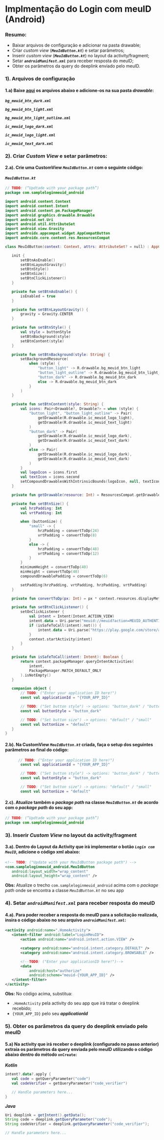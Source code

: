# Implmentação do Login com meuID (Android)

### Resumo: 
* Baixar arquivos de configuração e adicionar na pasta drawable;
* Criar _custom view_ (_**`MeuIdButton.kt`**_)  e setar parâmetros;
* Inserir _custom view_  (_**`MeuIdButton.kt`**_)  no layout da activity/fragment;
* Setar _**`androidManifest.xml`**_ para receber resposta do meuID;
* Obter os parâmetros da query do deeplink enviado pelo meuID.

### 1). Arquivos de configuração
#### 1.a) Baixe [aqui](https://gitlab.idwall.space/mobile/android/sampleloginmeuid-android/-/tree/master/app/src/main/res/drawable) os arquivos abaixo e adicione-os na sua pasta _drawable_:
_**`bg_meuid_btn_dark.xml`**_

_**`bg_meuid_btn_light.xml`**_

_**`bg_meuid_btn_light_outline.xml`**_

_**`ic_meuid_logo_dark.xml`**_

_**`ic_meuid_logo_light.xml`**_

_**`ic_meuid_text_dark.xml`**_


### 2). Criar _Custom View_ e setar parâmetros:
#### 2.a). Crie uma CustomView _`MeuIdButton.kt`_ com o seguinte código:
#### _**`MeuIdButton.kt`**_
```kotlin
// TODO: (“Updtade with your package path”)
package com.sampleloginmeuid_android

import android.content.Context
import android.content.Intent
import android.content.pm.PackageManager
import android.graphics.drawable.Drawable
import android.net.Uri
import android.util.AttributeSet
import android.view.Gravity
import androidx.appcompat.widget.AppCompatButton
import androidx.core.content.res.ResourcesCompat

class MeuIdButton(context: Context, attrs: AttributeSet? = null) : AppCompatButton(context, attrs) {

   init {
       setBtnAsEnable()
       setBtnLayoutGravity()
       setBtnStyle()
       setBtnSize()
       setBtnClickListener()
   }

   private fun setBtnAsEnable() {
       isEnabled = true
   }

   private fun setBtnLayoutGravity() {
       gravity = Gravity.CENTER
   }

   private fun setBtnStyle() {
       val style = buttonStyle
       setBtnBackground(style)
       setBtnContent(style)
   }

   private fun setBtnBackground(style: String) {
       setBackgroundResource(
           when (style) {
               "button_light" -> R.drawable.bg_meuid_btn_light
               "button_light_outline" -> R.drawable.bg_meuid_btn_light_outline
               "button_dark" -> R.drawable.bg_meuid_btn_dark
               else -> R.drawable.bg_meuid_btn_dark
           }
       )
   }

   private fun setBtnContent(style: String) {
       val icons: Pair<Drawable?, Drawable?> = when (style) {
           "button_light", "button_light_outline" -> Pair(
               getDrawable(R.drawable.ic_meuid_logo_light),
               getDrawable(R.drawable.ic_meuid_text_light)
           )
           "button_dark" -> Pair(
               getDrawable(R.drawable.ic_meuid_logo_dark),
               getDrawable(R.drawable.ic_meuid_text_dark)
           )
           else -> Pair(
               getDrawable(R.drawable.ic_meuid_logo_dark),
               getDrawable(R.drawable.ic_meuid_text_dark)
           )
       }
       val logoIcon = icons.first
       val textIcon = icons.second
       setCompoundDrawablesWithIntrinsicBounds(logoIcon, null, textIcon, null)
   }

   private fun getDrawable(resource: Int) = ResourcesCompat.getDrawable(resources, resource, null)

   private fun setBtnSize() {
       val hrzPadding: Int
       val vrtPadding: Int

       when (buttonSize) {
           "small" -> {
               hrzPadding = convertToDp(24)
               vrtPadding = convertToDp(8)
           }
           else -> {
               hrzPadding = convertToDp(48)
               vrtPadding = convertToDp(12)
           }
       }
       minimumHeight = convertToDp(40)
       minHeight = convertToDp(40)
       compoundDrawablePadding = convertToDp(6)

       setPadding(hrzPadding, vrtPadding, hrzPadding, vrtPadding)
   }

   private fun convertToDp(px: Int) = px * context.resources.displayMetrics.density.toInt()

   private fun setBtnClickListener() {
       setOnClickListener {
           val intent = Intent(Intent.ACTION_VIEW)
           intent.data = Uri.parse("meuid://meuid?action=MEUID_AUTHENTICATION&applicationId=$applicationId&parameters=eyJvcmlnaW4iOiJNT0JJTEVfQVBQIn0%3D")
           if (isSafeToCall(intent).not()) {
               intent.data = Uri.parse("https://play.google.com/store/apps/details?id=com.meuid")
           }
           context.startActivity(intent)
       }
   }

   private fun isSafeToCall(intent: Intent): Boolean {
       return context.packageManager.queryIntentActivities(
           intent,
           PackageManager.MATCH_DEFAULT_ONLY
       ).isNotEmpty()
   }

   companion object {
       // TODO: ("Enter your application ID here!")
       const val applicationId = "{YOUR_APP_ID}"

       // TODO: ("Set button style") -> options: "button_dark" / "button_light" / "button_light_outline"
       const val buttonStyle = "button_dark"

       // TODO: ("Set button size") -> options: "default" / "small"
       const val buttonSize = "default"
   }
}

```
#### 2.b). Na CustomView _`MeuIdButton.kt`_ criada, faça o setup dos seguintes parâmetros ao final do código:
```kotlin
      // TODO: ("Enter your application ID here!")
       const val applicationId = "{YOUR_APP_ID}"

       // TODO: ("Set button style") -> options: "button_dark" / "button_light" / "button_light_outline"
       const val buttonStyle = "button_dark"

       // TODO: ("Set button size") -> options: "default" / "small"
       const val buttonSize = "default"
```
#### 2.c). Atualize também o _package path_ na classe _`MeuIdButton.kt`_ de acordo com o _package path_ do seu app:
```kotlin
// TODO: (“Updtade with your package path”)
package com.sampleloginmeuid_android
```
### 3). Inserir _Custom View_ no layout da activity/fragment

#### 3.a). Dentro do Layout da Activity que irá implementar o botão _`Login com MeuID`_, adicione o código xml abaixo:
```xml
<!-- TODO: ("Update with your MeuIdButton package path") -->
<com.sampleloginmeuid_android.MeuIdButton
   android:layout_width="wrap_content"
   android:layout_height="wrap_content" />
```
**Obs:** Atualize o trecho `com.sampleloginmeuid_android` acima com o _package path_ onde se encontra a classe _`MeuIdButton.kt`_ no seu app

### 4). Setar _**`androidManifest.xml`**_ para receber resposta do meuID
#### 4.a). Para poder receber a resposta do meuID para a solicitação realizada, insira o código abaixo no seu arquivo _**`androidManifest.xml`**_:
```xml
<activity android:name=".HomeActivity">
   <intent-filter android:label="LoginMeuID">
       <action android:name="android.intent.action.VIEW" />

       <category android:name="android.intent.category.DEFAULT" />
       <category android:name="android.intent.category.BROWSABLE" />

       <!--TODO: ("Enter your applicationID here!")-->
       <data
           android:host="authorize"
           android:scheme="meuid-{YOUR_APP_ID}" />
   </intent-filter>
</activity>
``` 

**Obs:** No código acima, substitua:
* `.HomeActivity` pela activity do seu app que irá tratar o deeplink recebido;
* `{YOUR_APP_ID}` pelo seu _**applicationId**_

### 5). Obter os parâmetros da query do deeplink enviado pelo meuID
#### 5.a) Na activity que irá receber o deeplink (configurado no passo anterior) extraia os parâmetros da query enviada pelo meuID utilizando o código abaixo dentro do método `onCreate`:
_**Kotlin**_
```kotlin
intent?.data?.apply {
   val code = getQueryParameter("code")
   val codeVerifier = getQueryParameter("code_verifier")

   // Handle parameters here...
}
```
_**Java**_
```java
Uri deeplink = getIntent().getData();
String code = deeplink.getQueryParameter("code");
String codeVerifier = deeplink.getQueryParameter("code_verifier");

// Handle parameters here...
```

